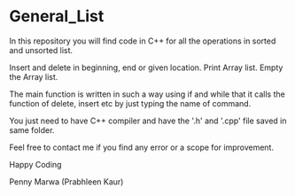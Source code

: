 # General_List
In this repository you will find code in C++ for all the operations  in sorted and unsorted list.

Insert and delete in beginning, end or given location. Print Array list. Empty the Array list.

The main function is written in such a way using if and while that it calls the function of delete, insert etc by just typing the name of command.

You just need to have C++ compiler and have the '.h' and '.cpp' file saved in same folder.

Feel free to contact me if you find any error or a scope for improvement.

Happy Coding

Penny Marwa
(Prabhleen Kaur)

